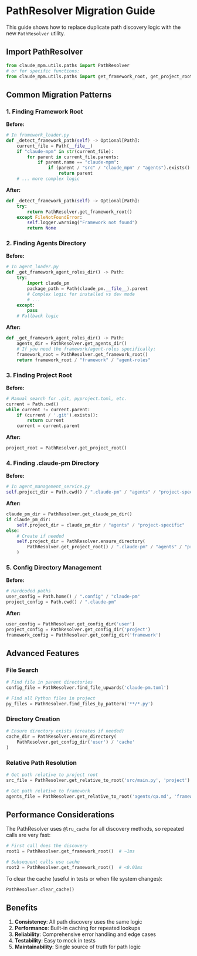 # PathResolver Migration Guide

This guide shows how to replace duplicate path discovery logic with the new `PathResolver` utility.

## Import PathResolver

```python
from claude_mpm.utils.paths import PathResolver
# or for specific functions:
from claude_mpm.utils.paths import get_framework_root, get_project_root, find_file_upwards
```

## Common Migration Patterns

### 1. Finding Framework Root

**Before:**
```python
# In framework_loader.py
def _detect_framework_path(self) -> Optional[Path]:
    current_file = Path(__file__)
    if "claude-mpm" in str(current_file):
        for parent in current_file.parents:
            if parent.name == "claude-mpm":
                if (parent / "src" / "claude_mpm" / "agents").exists():
                    return parent
    # ... more complex logic
```

**After:**
```python
def _detect_framework_path(self) -> Optional[Path]:
    try:
        return PathResolver.get_framework_root()
    except FileNotFoundError:
        self.logger.warning("Framework not found")
        return None
```

### 2. Finding Agents Directory

**Before:**
```python
# In agent_loader.py
def _get_framework_agent_roles_dir() -> Path:
    try:
        import claude_pm
        package_path = Path(claude_pm.__file__).parent
        # Complex logic for installed vs dev mode
        # ...
    except:
        pass
    # Fallback logic
```

**After:**
```python
def _get_framework_agent_roles_dir() -> Path:
    agents_dir = PathResolver.get_agents_dir()
    # If you need the framework/agent-roles specifically:
    framework_root = PathResolver.get_framework_root()
    return framework_root / "framework" / "agent-roles"
```

### 3. Finding Project Root

**Before:**
```python
# Manual search for .git, pyproject.toml, etc.
current = Path.cwd()
while current != current.parent:
    if (current / '.git').exists():
        return current
    current = current.parent
```

**After:**
```python
project_root = PathResolver.get_project_root()
```

### 4. Finding .claude-pm Directory

**Before:**
```python
# In agent_management_service.py
self.project_dir = Path.cwd() / ".claude-pm" / "agents" / "project-specific"
```

**After:**
```python
claude_pm_dir = PathResolver.get_claude_pm_dir()
if claude_pm_dir:
    self.project_dir = claude_pm_dir / "agents" / "project-specific"
else:
    # Create if needed
    self.project_dir = PathResolver.ensure_directory(
        PathResolver.get_project_root() / ".claude-pm" / "agents" / "project-specific"
    )
```

### 5. Config Directory Management

**Before:**
```python
# Hardcoded paths
user_config = Path.home() / ".config" / "claude-pm"
project_config = Path.cwd() / ".claude-pm"
```

**After:**
```python
user_config = PathResolver.get_config_dir('user')
project_config = PathResolver.get_config_dir('project')
framework_config = PathResolver.get_config_dir('framework')
```

## Advanced Features

### File Search
```python
# Find file in parent directories
config_file = PathResolver.find_file_upwards('claude-pm.toml')

# Find all Python files in project
py_files = PathResolver.find_files_by_pattern('**/*.py')
```

### Directory Creation
```python
# Ensure directory exists (creates if needed)
cache_dir = PathResolver.ensure_directory(
    PathResolver.get_config_dir('user') / 'cache'
)
```

### Relative Path Resolution
```python
# Get path relative to project root
src_file = PathResolver.get_relative_to_root('src/main.py', 'project')

# Get path relative to framework
agents_file = PathResolver.get_relative_to_root('agents/qa.md', 'framework')
```

## Performance Considerations

The PathResolver uses `@lru_cache` for all discovery methods, so repeated calls are very fast:

```python
# First call does the discovery
root1 = PathResolver.get_framework_root()  # ~1ms

# Subsequent calls use cache
root2 = PathResolver.get_framework_root()  # <0.01ms
```

To clear the cache (useful in tests or when file system changes):

```python
PathResolver.clear_cache()
```

## Benefits

1. **Consistency**: All path discovery uses the same logic
2. **Performance**: Built-in caching for repeated lookups
3. **Reliability**: Comprehensive error handling and edge cases
4. **Testability**: Easy to mock in tests
5. **Maintainability**: Single source of truth for path logic